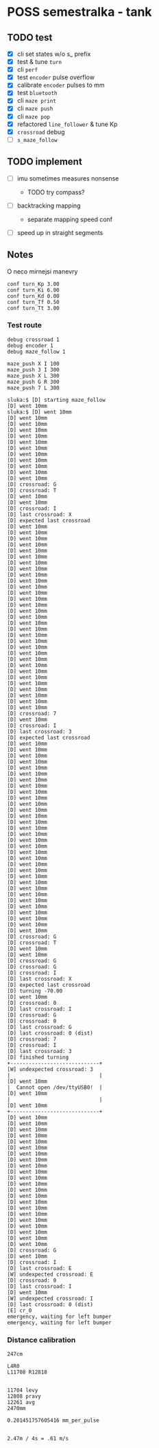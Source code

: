 # POSS semestralka - tank

## TODO test
- [x] cli set states w/o s_ prefix
- [x] test & tune `turn`
- [x] cli `perf`
- [x] test `encoder` pulse overflow
- [x] calibrate `encoder` pulses to mm
- [x] test `bluetooth`
- [x] cli `maze print`
- [x] cli `maze push`
- [x] cli `maze pop`
- [x] refactored `line_follower` & tune Kp
- [x] `crossroad` debug
- [ ] `s_maze_follow`

## TODO implement
- [ ] imu sometimes measures nonsense
  - TODO try compass?
- [ ] backtracking mapping
  - separate mapping speed conf
- [ ] speed up in straight segments



## Notes
O neco mirnejsi manevry
```
conf turn_Kp 3.00
conf turn_Ki 6.00
conf turn_Kd 0.00
conf turn_Tf 0.50
conf turn_Tt 3.00
```
### Test route
```
debug crossroad 1
debug encoder 1
debug maze_follow 1

maze_push X I 100
maze_push 3 I 300
maze_push X L 300
maze_push G R 300
maze_push 7 L 300
```

```
sluka:$ [D] starting maze_follow
[D] went 10mm
sluka:$ [D] went 10mm
[D] went 10mm
[D] went 10mm
[D] went 10mm
[D] went 10mm
[D] went 10mm
[D] went 10mm
[D] went 10mm
[D] went 10mm
[D] went 10mm
[D] went 10mm
[D] went 10mm
[D] crossroad: G
[D] crossroad: T
[D] went 10mm
[D] went 10mm
[D] crossroad: I
[D] last crossroad: X
[D] expected last crossroad
[D] went 10mm
[D] went 10mm
[D] went 10mm
[D] went 10mm
[D] went 10mm
[D] went 10mm
[D] went 10mm
[D] went 10mm
[D] went 10mm
[D] went 10mm
[D] went 10mm
[D] went 10mm
[D] went 10mm
[D] went 10mm
[D] went 10mm
[D] went 10mm
[D] went 10mm
[D] went 10mm
[D] went 10mm
[D] went 10mm
[D] went 10mm
[D] went 10mm
[D] went 10mm
[D] went 10mm
[D] went 10mm
[D] went 10mm
[D] went 10mm
[D] went 10mm
[D] went 10mm
[D] went 10mm
[D] went 10mm
[D] crossroad: 7
[D] went 10mm
[D] crossroad: I
[D] last crossroad: 3
[D] expected last crossroad
[D] went 10mm
[D] went 10mm
[D] went 10mm
[D] went 10mm
[D] went 10mm
[D] went 10mm
[D] went 10mm
[D] went 10mm
[D] went 10mm
[D] went 10mm
[D] went 10mm
[D] went 10mm
[D] went 10mm
[D] went 10mm
[D] went 10mm
[D] went 10mm
[D] went 10mm
[D] went 10mm
[D] went 10mm
[D] went 10mm
[D] went 10mm
[D] went 10mm
[D] went 10mm
[D] went 10mm
[D] went 10mm
[D] went 10mm
[D] went 10mm
[D] went 10mm
[D] went 10mm
[D] went 10mm
[D] went 10mm
[D] went 10mm
[D] crossroad: G
[D] crossroad: T
[D] went 10mm
[D] went 10mm
[D] crossroad: G
[D] crossroad: G
[D] crossroad: I
[D] last crossroad: X
[D] expected last crossroad
[D] turning -70.00
[D] went 10mm
[D] crossroad: 0
[D] last crossroad: I
[D] crossroad: G
[D] crossroad: 0
[D] last crossroad: G
[D] last crossroad: 0 (dist)
[D] crossroad: 7
[D] crossroad: I
[D] last crossroad: 3
[D] finished turning                                                                              +-----------------------------+
[W] undexpected crossroad: 3                                                                      |                             |
[D] went 10mm                                                                                     |  Cannot open /dev/ttyUSB0!  |
[D] went 10mm                                                                                     |                             |
[D] went 10mm                                                                                     +-----------------------------+
[D] went 10mm
[D] went 10mm
[D] went 10mm
[D] went 10mm
[D] went 10mm
[D] went 10mm
[D] went 10mm
[D] went 10mm
[D] went 10mm
[D] went 10mm
[D] went 10mm
[D] went 10mm
[D] went 10mm
[D] went 10mm
[D] went 10mm
[D] went 10mm
[D] went 10mm
[D] went 10mm
[D] went 10mm
[D] went 10mm
[D] went 10mm
[D] went 10mm
[D] crossroad: G
[D] went 10mm
[D] crossroad: I
[D] last crossroad: E
[W] undexpected crossroad: E
[D] crossroad: 0
[D] last crossroad: I
[D] went 10mm
[W] undexpected crossroad: I
[D] last crossroad: 0 (dist)
[E] cr_0
emergency, waiting for left bumper
emergency, waiting for left bumper
```


### Distance calibration
```
247cm

L4R0
L11708 R12818


11704 levy
12808 pravy
12261 avg
2470mm

0.201451757605416 mm_per_pulse


2.47m / 4s = .61 m/s
```

